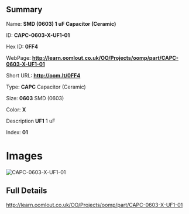 

## Summary
 
Name: __SMD (0603) 1 uF Capacitor (Ceramic)__

ID: __CAPC-0603-X-UF1-01__

Hex ID: __0FF4__

WebPage: __http://learn.oomlout.co.uk/OO/Projects/oomp/part/CAPC-0603-X-UF1-01__

Short URL: __http://oom.lt/0FF4__


Type: __CAPC__ Capacitor (Ceramic) 

Size: __0603__ SMD (0603) 

Color: __X__  

Description __UF1__ 1 uF 

Index: __01__


# Images
![CAPC-0603-X-UF1-01](http://oomlout.com/oomp-gen/parts/CAPC-0603-X-UF1-01/CAPC-0603-X-UF1-01_420.jpg)



## Full Details

 http://learn.oomlout.co.uk/OO/Projects/oomp/part/CAPC-0603-X-UF1-01














